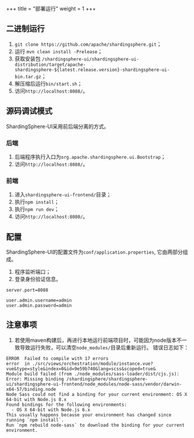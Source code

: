 +++
title = "部署运行"
weight = 1
+++

## 二进制运行

1. `git clone https://github.com/apache/shardingsphere.git`；
1. 运行 `mvn clean install -Prelease`；
1. 获取安装包 `/shardingsphere-ui/shardingsphere-ui-distribution/target/apache-shardingsphere-${latest.release.version}-shardingsphere-ui-bin.tar.gz`；
1. 解压缩后运行`bin/start.sh`；
1. 访问`http://localhost:8088/`。

## 源码调试模式

ShardingSphere-UI采用前后端分离的方式。

### 后端

1. 后端程序执行入口为`org.apache.shardingsphere.ui.Bootstrap`；
1. 访问`http://localhost:8088/`。

### 前端

1. 进入`shardingsphere-ui-frontend/`目录；
1. 执行`npm install`；
1. 执行`npm run dev`；
1. 访问`http://localhost:8080/`。

## 配置

ShardingSphere-UI的配置文件为`conf/application.properties`, 它由两部分组成。

1. 程序监听端口；
1. 登录身份验证信息。

```properties
server.port=8088

user.admin.username=admin
user.admin.password=admin
```

## 注意事项

1. 若使用maven构建后，再进行本地运行前端项目时，可能因为node版本不一致导致运行失败，可以清空`node_modules/`目录后重新运行。
错误日志如下：

```
ERROR  Failed to compile with 17 errors
error  in ./src/views/orchestration/module/instance.vue?vue&type=style&index=0&id=9e59b740&lang=scss&scoped=true&
Module build failed (from ./node_modules/sass-loader/dist/cjs.js):
Error: Missing binding /shardingsphere/shardingsphere-ui/shardingsphere-ui-frontend/node_modules/node-sass/vendor/darwin-x64-57/binding.node
Node Sass could not find a binding for your current environment: OS X 64-bit with Node.js 8.x
Found bindings for the following environments:
  - OS X 64-bit with Node.js 6.x
This usually happens because your environment has changed since running `npm install`.
Run `npm rebuild node-sass` to download the binding for your current environment.
```

